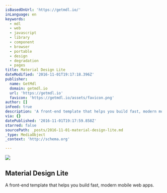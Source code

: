 ```yaml
---
isBasedOnUrl: 'https://getmdl.io/'
inLanguage: en
keywords:
  - mdl
  - web
  - javascript
  - library
  - component
  - browser
  - portable
  - design
  - degradation
  - pages
title: Material Design Lite
dateModified: '2016-11-01T19:17:18.396Z'
publisher:
  name: GetMdl
  domain: getmdl.io
  url: 'https://getmdl.io'
  favicon: 'https://getmdl.io/assets/favicon.png'
author: []
inFeed: true
description: 'A front-end template that helps you build fast, modern mobile web apps.'
via: {}
datePublished: '2016-11-01T19:17:59.858Z'
starred: false
sourcePath: _posts/2016-11-01-material-design-lite.md
_type: MediaObject
_context: 'http://schema.org'

---
```

<article style=""><img src="https://the-grid-user-content.s3-us-west-2.amazonaws.com/e44adb27-5900-41ca-875b-16fb070f6544.jpg" /><h1>Material Design Lite</h1><p>A front-end template that helps you build fast, modern mobile web apps.</p></article>